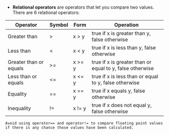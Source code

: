 - **Relational operators** are operators that let you compare two values. There are 6 relational operators:

| Operator               | Symbol | Form   | Operation                                                |
| ---------------------- | ------ | ------ | -------------------------------------------------------- |
| Greater than           | >      | x > y  | true if x is greater than y, false otherwise             |
| Less than              | <      | x < y  | true if x is less than y, false otherwise                |
| Greater than or equals | >=     | x >= y | true if x is greater than or equal to y, false otherwise |
| Less than or equals    | <=     | x <= y | true if x is less than or equal to y, false otherwise    |
| Equality               | ==     | x == y | true if x equals y, false otherwise                      |
| Inequality             | !=     | x != y | true if x does not equal y, false otherwise              |

```ad-warning
Avoid using operator== and operator!= to compare floating point values if there is any chance those values have been calculated.
```